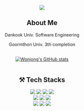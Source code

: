 <div align="center">
  <img src="https://capsule-render.vercel.app/api?type=waving&color=0:9796f0,100:fbc7d4&height=240&section=header&text=Jowonjong's%20Git%20Hub&fontSize=50&fontAlignY=30&animation=fadeIn&desc=To%20become%20a%20better%20developer.&descAlignY=48&descAlign=62&fontColor=FFFFFF" />
</div> 

<div align="center">
  <h2>About Me</h2>
    <p>Dankook Univ. Software Engineering</p>
    <p>Goormthon Univ. 3th completion</p>
  
</div>

</br>

<div align="center">
  <a href="https://github.com/circlepaper/github-readme-stats">
    <img src="https://github-readme-stats.vercel.app/api?username=circlepaper" alt="Wonjong's GitHub stats" />
  </a>
</div>

</br>

<div align="center">
  <h2>⚒ Tech Stacks</h2>
</div>

<div align="center">  
  <img src="https://img.shields.io/badge/JavaScript-F7DF1E?style=flat&logo=javascript&logoColor=white" /> 
  <img src="https://img.shields.io/badge/React-61DAFB?style=flat&logo=React&logoColor=white" />
  <img src="https://img.shields.io/badge/HTML5-E34F26?style=flat&logo=HTML5&logoColor=white" />
  <img src="https://img.shields.io/badge/CSS3-1572B6?style=flat&logo=CSS3&logoColor=white" />
</div>

<div align="center">
  <img src="https://img.shields.io/badge/GitHub-181717?style=flat&logo=GitHub&logoColor=white" /> 
  <img src="https://img.shields.io/badge/Spring-6DB33F?style=flat&logo=Spring&logoColor=white" />  
  <img src="https://img.shields.io/badge/MySQL-4479A1?style=flat&logo=MySQL&logoColor=white" />
</div>

<div align="center">
  <img src="https://img.shields.io/badge/Java-007396?style=flat&logo=Java&logoColor=white" /> 
  <img src="https://img.shields.io/badge/Python-3776AB?style=flat&logo=Python&logoColor=white" />
  <img src="https://img.shields.io/badge/C-A8B9CC?style=flat&logo=C&logoColor=white" />
</div>

</br>

